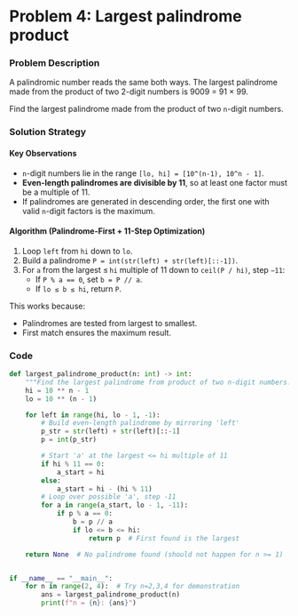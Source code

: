 # Problem 4: Largest palindrome product

### Problem Description

A palindromic number reads the same both ways. The largest palindrome made from the product of two 2-digit numbers is 9009 = 91 × 99.

Find the largest palindrome made from the product of two `n`-digit numbers.

### Solution Strategy

#### Key Observations

* `n`-digit numbers lie in the range `[lo, hi] = [10^(n-1), 10^n - 1]`.
* **Even-length palindromes are divisible by 11**, so at least one factor must be a multiple of 11.
* If palindromes are generated in descending order, the first one with valid `n`-digit factors is the maximum.

#### Algorithm (Palindrome-First + 11-Step Optimization)

1. Loop `left` from `hi` down to `lo`.
2. Build a palindrome `P = int(str(left) + str(left)[::-1])`.
3. For `a` from the largest ≤ `hi` multiple of 11 down to `ceil(P / hi)`, step `−11`:
   * If `P % a == 0`, set `b = P // a`.
   * If `lo ≤ b ≤ hi`, return `P`.

This works because:

* Palindromes are tested from largest to smallest.
* First match ensures the maximum result.

### Code

```python
def largest_palindrome_product(n: int) -> int:
    """Find the largest palindrome from product of two n-digit numbers."""
    hi = 10 ** n - 1
    lo = 10 ** (n - 1)

    for left in range(hi, lo - 1, -1):
        # Build even-length palindrome by mirroring 'left'
        p_str = str(left) + str(left)[::-1]
        p = int(p_str)

        # Start 'a' at the largest <= hi multiple of 11
        if hi % 11 == 0:
            a_start = hi
        else:
            a_start = hi - (hi % 11)
        # Loop over possible 'a', step -11
        for a in range(a_start, lo - 1, -11):
            if p % a == 0:
                b = p // a
                if lo <= b <= hi:
                    return p  # First found is the largest

    return None  # No palindrome found (should not happen for n >= 1)


if __name__ == "__main__":
    for n in range(2, 4):  # Try n=2,3,4 for demonstration
        ans = largest_palindrome_product(n)
        print(f"n = {n}: {ans}")
```
